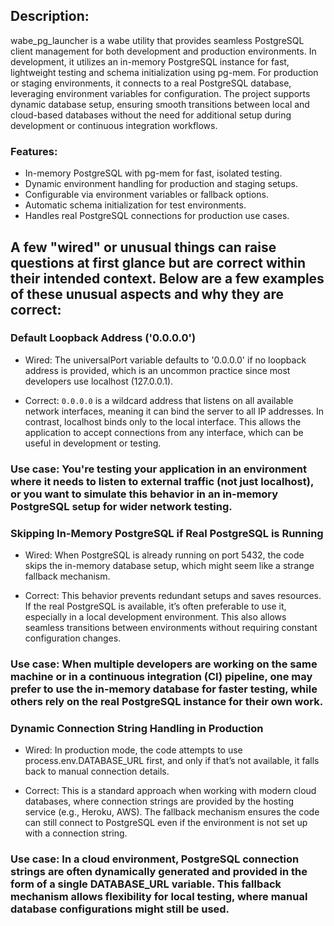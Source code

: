 ## Description:
wabe_pg_launcher is a wabe utility that provides seamless PostgreSQL client management for both development and production environments. In development, it utilizes an in-memory PostgreSQL instance for fast, lightweight testing and schema initialization using pg-mem. For production or staging environments, it connects to a real PostgreSQL database, leveraging environment variables for configuration. The project supports dynamic database setup, ensuring smooth transitions between local and cloud-based databases without the need for additional setup during development or continuous integration workflows.

### Features:
* In-memory PostgreSQL with pg-mem for fast, isolated testing.
* Dynamic environment handling for production and staging setups.
* Configurable via environment variables or fallback options.
* Automatic schema initialization for test environments.
* Handles real PostgreSQL connections for production use cases.


## A few "wired" or unusual things can raise questions at first glance but are correct within their intended context. Below are a few examples of these unusual aspects and why they are correct:

### Default Loopback Address ('0.0.0.0')

* Wired: The universalPort variable defaults to '0.0.0.0' if no loopback address is provided, which is an uncommon practice since most developers use localhost (127.0.0.1).

* Correct: `0.0.0.0` is a wildcard address that listens on all available network interfaces, meaning it can bind the server to all IP addresses. In contrast, localhost binds only to the local interface. This allows the application to accept connections from any interface, which can be useful in development or testing.
  
### Use case: You're testing your application in an environment where it needs to listen to external traffic (not just localhost), or you want to simulate this behavior in an in-memory PostgreSQL setup for wider network testing.

### Skipping In-Memory PostgreSQL if Real PostgreSQL is Running

* Wired: When PostgreSQL is already running on port 5432, the code skips the in-memory database setup, which might seem like a strange fallback mechanism.
  
* Correct: This behavior prevents redundant setups and saves resources. If the real PostgreSQL is available, it’s often preferable to use it, especially in a local development environment. This also allows seamless transitions between environments without requiring constant configuration changes.

### Use case: When multiple developers are working on the same machine or in a continuous integration (CI) pipeline, one may prefer to use the in-memory database for faster testing, while others rely on the real PostgreSQL instance for their own work.


### Dynamic Connection String Handling in Production

* Wired: In production mode, the code attempts to use process.env.DATABASE_URL first, and only if that’s not available, it falls back to manual connection details.
  
* Correct: This is a standard approach when working with modern cloud databases, where connection strings are provided by the hosting service (e.g., Heroku, AWS). The fallback mechanism ensures the code can still connect to PostgreSQL even if the environment is not set up with a connection string.
  
### Use case: In a cloud environment, PostgreSQL connection strings are often dynamically generated and provided in the form of a single DATABASE_URL variable. This fallback mechanism allows flexibility for local testing, where manual database configurations might still be used.

